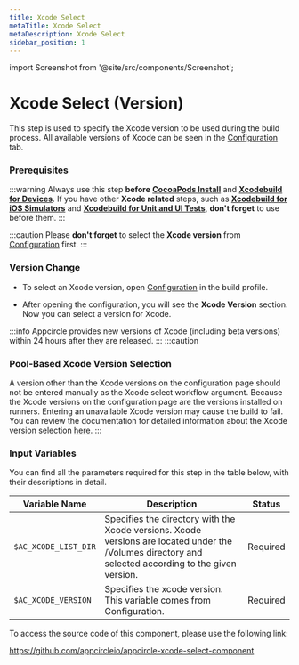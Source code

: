 ```yaml
---
title: Xcode Select
metaTitle: Xcode Select
metaDescription: Xcode Select
sidebar_position: 1
---
```


import Screenshot from '@site/src/components/Screenshot';

# Xcode Select (Version)

This step is used to specify the Xcode version to be used during the build process. All available versions of Xcode can be seen in the [Configuration](https://docs.appcircle.io/build/build-process-management/build-profile-configuration) tab.

### Prerequisites

:::warning
Always use this step **before** [**CocoaPods Install**](https://docs.appcircle.io/workflows/ios-specific-workflow-steps/#cocoapods-install) and [**Xcodebuild for Devices**](https://docs.appcircle.io/workflows/ios-specific-workflow-steps/#xcodebuild-for-devices-archive--export). If you have other **Xcode related** steps, such as [**Xcodebuild for iOS Simulators**](https://docs.appcircle.io/workflows/ios-specific-workflow-steps/#xcodebuild-for-ios-simulator) and [**Xcodebuild for Unit and UI Tests**](https://docs.appcircle.io/workflows/ios-specific-workflow-steps/#xcodebuild-for-unit-and-ui-tests), **don't forget** to use before them.
:::

:::caution
Please **don't forget** to select the **Xcode version** from [Configuration](https://docs.appcircle.io/build/building-ios-applications#build-configuration) first.
:::

<Screenshot url='https://cdn.appcircle.io/docs/assets/BE2585-xcodeOrder.png' />

### Version Change

- To select an Xcode version, open [Configuration](https://docs.appcircle.io/build/building-ios-applications#build-configuration) in the build profile.

<Screenshot url='https://cdn.appcircle.io/docs/assets/BE2585-xcode_select_config.png' />

- After opening the configuration, you will see the **Xcode Version** section. Now you can select a version for Xcode.

<Screenshot url='https://cdn.appcircle.io/docs/assets/BE2585-xcode_select_list.png' />

:::info
Appcircle provides new versions of Xcode (including beta versions) within 24 hours after they are released.
:::
:::caution

### Pool-Based Xcode Version Selection

A version other than the Xcode versions on the configuration page should not be entered manually as the Xcode select workflow argument.
Because the Xcode versions on the configuration page are the versions installed on runners.
Entering an unavailable Xcode version may cause the build to fail.
You can review the documentation for detailed information about the Xcode version selection [here](/self-hosted-appcircle/self-hosted-runner/configure-runner/manage-pools/#pool-based-xcode-version-selection).
:::

### Input Variables

You can find all the parameters required for this step in the table below, with their descriptions in detail.

| Variable Name        | Description                                                                                                                                           | Status   |
| -------------------- | ----------------------------------------------------------------------------------------------------------------------------------------------------- | -------- |
| `$AC_XCODE_LIST_DIR` | Specifies the directory with the Xcode versions. Xcode versions are located under the /Volumes directory and selected according to the given version. | Required |
| `$AC_XCODE_VERSION`  | Specifies the xcode version. This variable comes from Configuration.                                                                                  | Required |

To access the source code of this component, please use the following link:

https://github.com/appcircleio/appcircle-xcode-select-component
